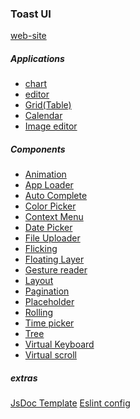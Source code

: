 
### Toast UI

[web-site](http://ui.toast.com/)

##### Applications
- [chart](https://github.com/nhnent/tui.chart)
- [editor](https://github.com/nhnent/tui.editor)
- [Grid(Table)](https://github.com/nhnent/tui.grid)
- [Calendar](https://github.com/nhnent/tui.calendar)
- [Image editor](https://github.com/nhnent/tui.image-editor)

##### Components

- [Animation]()
- [App Loader]()
- [Auto Complete]()
- [Color Picker]()
- [Context Menu]()
- [Date Picker]()
- [File Uploader]()
- [Flicking]()
- [Floating Layer]()
- [Gesture reader]()
- [Layout]()
- [Pagination]()
- [Placeholder]()
- [Rolling]()
- [Time picker]()
- [Tree]()
- [Virtual Keyboard]()
- [Virtual scroll]()

##### extras

[JsDoc Template]()
[Eslint config]()

